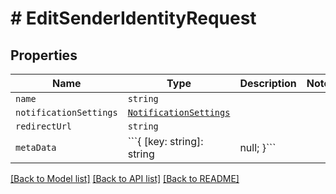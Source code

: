 # # EditSenderIdentityRequest



## Properties

Name | Type | Description | Notes
------------ | ------------- | ------------- | -------------
| `name` | ```string``` |   |  |
| `notificationSettings` | [```NotificationSettings```](NotificationSettings.md) |   |  |
| `redirectUrl` | ```string``` |   |  |
| `metaData` | ```{ [key: string]: string | null; }``` |   |  |

[[Back to Model list]](../README.md#models) [[Back to API list]](../README.md#api-endpoints) [[Back to README]](../README.md)
